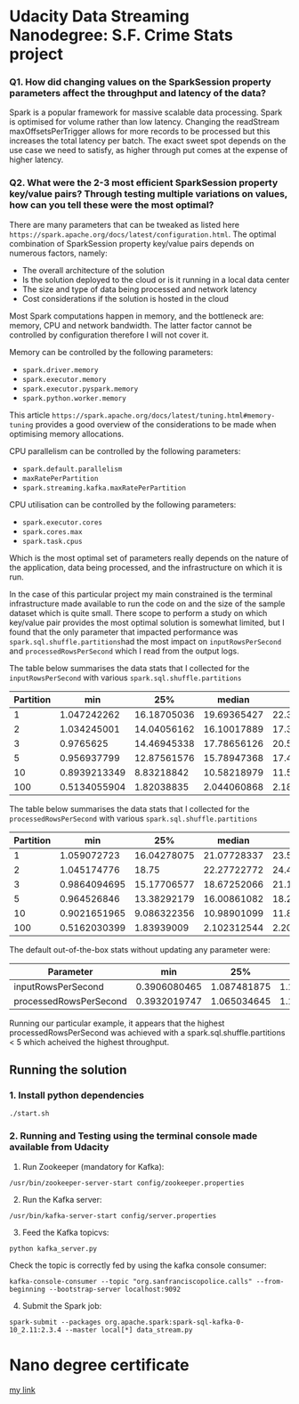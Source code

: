 # Udacity Data Streaming Nanodegree: S.F. Crime Stats project
### Q1. How did changing values on the SparkSession property parameters affect the throughput and latency of the data?
Spark is a popular framework for massive scalable data processing. Spark is optimised for volume rather than low 
latency. Changing the readStream maxOffsetsPerTrigger allows for more records to be processed but this increases 
the total latency per batch. The exact sweet spot depends on the use case we need to satisfy, as higher through put
comes at the expense of higher latency.

### Q2. What were the 2-3 most efficient SparkSession property key/value pairs? Through testing multiple variations on values, how can you tell these were the most optimal? 
There are many parameters that can be tweaked as listed here ```https://spark.apache.org/docs/latest/configuration.html```. 
The optimal combination of SparkSession property key/value pairs depends on numerous factors, namely:

* The overall architecture of the solution
* Is the solution deployed to the cloud or is it running in a local data center
* The size and type of data being processed and network latency
* Cost considerations if the solution is hosted in the cloud

Most Spark computations happen in memory, and the bottleneck are: memory, CPU and network bandwidth. The latter 
factor cannot be controlled by configuration therefore I will not cover it. 

Memory can be controlled by the following parameters:

* ```spark.driver.memory```
* ```spark.executor.memory```
* ```spark.executor.pyspark.memory```
* ```spark.python.worker.memory```


This article ```https://spark.apache.org/docs/latest/tuning.html#memory-tuning``` provides a good overview of the 
considerations to be made when optimising memory allocations. 

CPU parallelism can be controlled by the following parameters:

* ```spark.default.parallelism```
* ```maxRatePerPartition```
* ```spark.streaming.kafka.maxRatePerPartition```

CPU utilisation can be controlled by the following parameters:
* ```spark.executor.cores```
* ```spark.cores.max``` 
* ```spark.task.cpus```

Which is the most optimal set of parameters really depends on the nature of the application, data being processed, and 
the infrastructure on which it is run.

In the case of this particular project my main constrained is the terminal infrastructure made available to run the code on
and the size of the sample dataset which is quite small. There scope to perform a study on which key/value pair provides
the most optimal solution is somewhat limited, but I found that the only parameter that impacted performance was 
```spark.sql.shuffle.partitions```had the most impact on ```inputRowsPerSecond``` and ```processedRowsPerSecond``` 
which I read from the output logs. 

The table below summarises the data stats that I collected for the  ```inputRowsPerSecond``` with various 
```spark.sql.shuffle.partitions```

|Partition|min|25%|median|75%|Max|
|---|---|---|---|---|---|
|1|1.047242262|16.18705036|19.69365427|22.32142857|25.83979328|
|2|1.034245001|	14.04056162|	16.10017889|	17.37451737|	18.24817518|
|3|0.9765625|14.46945338|17.78656126|20.57613169|23.98081535|
|5|0.956937799|	12.87561576|	15.78947368|	17.40812379|	20.49180328|
|10|0.8939213349|8.83218842|10.58218979|11.55327343|	14.47178003|
|100|0.5134055904|1.82038835|2.044060868|2.184996358|	2.330398757|

The table below summarises the data stats that I collected for the ```processedRowsPerSecond``` with various 
```spark.sql.shuffle.partitions```

|Partition|min|25%|median|75%|Max|
|---|---|---|---|---|---|
|1|1.059072723|	16.04278075	|21.07728337	|23.56020942	|27.02702703|
|2|1.045174776|	18.75	|22.27722772	|24.42374254|	26.31578947|
|3|0.9864094695|	15.17706577	|18.67252066	|21.18644068|	25.38071066|
|5|0.964526846|	13.38292179	|16.00861082	|18.26206748	|22.02643172|
|10|0.9021651965|	9.086322356	|10.98901099	|11.8811933	|13.8121547|
|100|0.5162030399|	1.83939009|	2.102312544|	2.202643172|	2.340702211|

The default out-of-the-box stats without updating any parameter were:

|Parameter|min|25%|median|75%|Max|
|---|---|---|---|---|---|
|inputRowsPerSecond|0.3906080465|	1.087481875|	1.172945066|	1.197126895|	1.313887794|
|processedRowsPerSecond|0.3932019747|	1.065034645|	1.178010471|	1.201482313|	1.331380642|

Running our particular example, it appears that the highest processedRowsPerSecond was achieved with a 
spark.sql.shuffle.partitions < 5 which acheived the highest throughput.

## Running the solution
### 1. Install python dependencies
``` 
./start.sh
```

### 2. Running and Testing using the terminal console made available from Udacity

1. Run Zookeeper (mandatory for Kafka):  
```
/usr/bin/zookeeper-server-start config/zookeeper.properties
```

2. Run the Kafka server:
```
/usr/bin/kafka-server-start config/server.properties
```

3. Feed the Kafka topicvs:
```
python kafka_server.py
```  
Check the topic is correctly fed by using the kafka console consumer:
```
kafka-console-consumer --topic "org.sanfranciscopolice.calls" --from-beginning --bootstrap-server localhost:9092
```

4. Submit the Spark job:
```
spark-submit --packages org.apache.spark:spark-sql-kafka-0-10_2.11:2.3.4 --master local[*] data_stream.py
```
# Nano degree certificate
[my link](https://confirm.udacity.com/YSSDT9VA)
